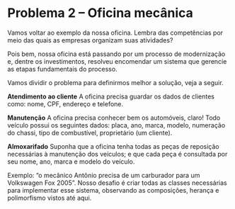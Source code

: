 # Problema 2 – Oficina mecânica

Vamos voltar ao exemplo da nossa oficina. Lembra das competências por meio das quais as empresas organizam suas atividades?

Pois bem, nossa oficina está passando por um processo de modernização e, dentre os investimentos, resolveu encomendar um sistema que gerencie as etapas fundamentais do processo.

Vamos dividir o problema para definirmos melhor a solução, veja a seguir.


**Atendimento ao cliente**
A oficina precisa guardar os dados de clientes como: nome, CPF, endereço e telefone.


**Manutenção**
A oficina precisa conhecer bem os automóveis, claro! Todo veículo possui os seguintes dados: placa, ano, marca, modelo, numeração do chassi, tipo de combustível, proprietário (um cliente).


**Almoxarifado**
Suponha que a oficina tenha todas as peças de reposição necessárias à manutenção dos veículos; e que cada peça é consultada por seu nome, ano, marca e modelo do veículo.


Exemplo: “o mecânico Antônio precisa de um carburador para um Volkswagen Fox 2005”. Nosso desafio é criar todas as classes necessárias para implementar esse sistema, observando as composições, herança e polimorfismo vistos até aqui.